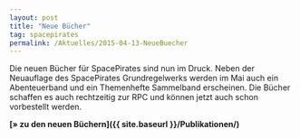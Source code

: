 ```yaml
---
layout: post
title: "Neue Bücher"
tag: spacepirates
permalink: /Aktuelles/2015-04-13-NeueBuecher
---
```




Die neuen Bücher für SpacePirates sind nun im Druck. Neben der Neuauflage des SpacePirates Grundregelwerks werden im Mai auch ein Abenteuerband und ein Themenhefte Sammelband erscheinen. Die Bücher schaffen es auch rechtzeitig zur RPC und können jetzt auch schon vorbestellt werden.

**[&raquo; zu den neuen Büchern]({{ site.baseurl }}/Publikationen/)**


